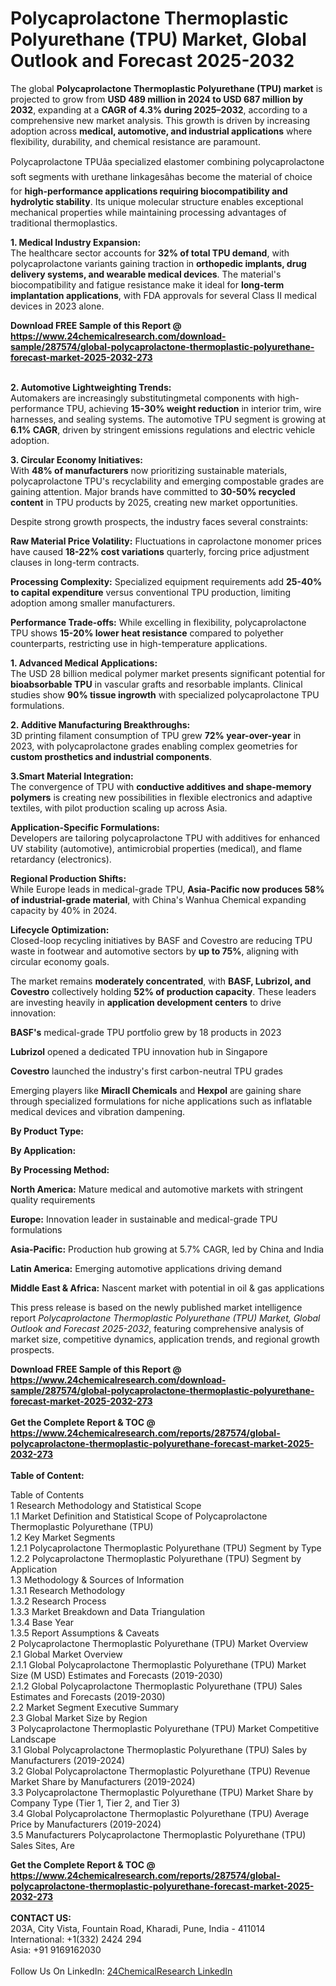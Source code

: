 <h1>Polycaprolactone Thermoplastic Polyurethane (TPU) Market, Global Outlook and Forecast 2025-2032</h1><p>The global <strong>Polycaprolactone Thermoplastic Polyurethane (TPU) market</strong> is projected to grow from <strong>USD 489 million in 2024 to USD 687 million by 2032</strong>, expanding at a <strong>CAGR of 4.3% during 2025–2032</strong>, according to a comprehensive new market analysis. This growth is driven by increasing adoption across <strong>medical, automotive, and industrial applications</strong> where flexibility, durability, and chemical resistance are paramount.</p><p>Polycaprolactone TPUâa specialized elastomer combining polycaprolactone soft segments with urethane linkagesâhas become the material of choice for <strong>high-performance applications requiring biocompatibility and hydrolytic stability</strong>. Its unique molecular structure enables exceptional mechanical properties while maintaining processing advantages of traditional thermoplastics.</p><p><strong>1. Medical Industry Expansion:</strong><br>
The healthcare sector accounts for <strong>32% of total TPU demand</strong>, with polycaprolactone variants gaining traction in <strong>orthopedic implants, drug delivery systems, and wearable medical devices</strong>. The material's biocompatibility and fatigue resistance make it ideal for <strong>long-term implantation applications</strong>, with FDA approvals for several Class II medical devices in 2023 alone.</p><div><b>Download FREE Sample of this Report @ 
            <a href="https://www.24chemicalresearch.com/download-sample/287574/global-polycaprolactone-thermoplastic-polyurethane-forecast-market-2025-2032-273">
            https://www.24chemicalresearch.com/download-sample/287574/global-polycaprolactone-thermoplastic-polyurethane-forecast-market-2025-2032-273</a></b></div><br><p><strong>2. Automotive Lightweighting Trends:</strong><br>
Automakers are increasingly substitutingmetal components with high-performance TPU, achieving <strong>15-30% weight reduction</strong> in interior trim, wire harnesses, and sealing systems. The automotive TPU segment is growing at <strong>6.1% CAGR</strong>, driven by stringent emissions regulations and electric vehicle adoption.</p><p><strong>3. Circular Economy Initiatives:</strong><br>
With <strong>48% of manufacturers</strong> now prioritizing sustainable materials, polycaprolactone TPU's recyclability and emerging compostable grades are gaining attention. Major brands have committed to <strong>30-50% recycled content</strong> in TPU products by 2025, creating new market opportunities.</p><p>Despite strong growth prospects, the industry faces several constraints:</p><p><strong>Raw Material Price Volatility:</strong> Fluctuations in caprolactone monomer prices have caused <strong>18-22% cost variations</strong> quarterly, forcing price adjustment clauses in long-term contracts.</p><p><strong>Processing Complexity:</strong> Specialized equipment requirements add <strong>25-40% to capital expenditure</strong> versus conventional TPU production, limiting adoption among smaller manufacturers.</p><p><strong>Performance Trade-offs:</strong> While excelling in flexibility, polycaprolactone TPU shows <strong>15-20% lower heat resistance</strong> compared to polyether counterparts, restricting use in high-temperature applications.</p><p><strong>1. Advanced Medical Applications:</strong><br>
The USD 28 billion medical polymer market presents significant potential for <strong>bioabsorbable TPU</strong> in vascular grafts and resorbable implants. Clinical studies show <strong>90% tissue ingrowth</strong> with specialized polycaprolactone TPU formulations.</p><p><strong>2. Additive Manufacturing Breakthroughs:</strong><br>
3D printing filament consumption of TPU grew <strong>72% year-over-year</strong> in 2023, with polycaprolactone grades enabling complex geometries for <strong>custom prosthetics and industrial components</strong>.</p><p><strong>3.Smart Material Integration:</strong><br>
The convergence of TPU with <strong>conductive additives and shape-memory polymers</strong> is creating new possibilities in flexible electronics and adaptive textiles, with pilot production scaling up across Asia.</p><p><strong>Application-Specific Formulations:</strong><br>
	Developers are tailoring polycaprolactone TPU with additives for enhanced UV stability (automotive), antimicrobial properties (medical), and flame retardancy (electronics).</p><p><strong>Regional Production Shifts:</strong><br>
	While Europe leads in medical-grade TPU, <strong>Asia-Pacific now produces 58% of industrial-grade material</strong>, with China's Wanhua Chemical expanding capacity by 40% in 2024.</p><p><strong>Lifecycle Optimization:</strong><br>
	Closed-loop recycling initiatives by BASF and Covestro are reducing TPU waste in footwear and automotive sectors by <strong>up to 75%</strong>, aligning with circular economy goals.</p><p>The market remains <strong>moderately concentrated</strong>, with <strong>BASF, Lubrizol, and Covestro</strong> collectively holding <strong>52% of production capacity</strong>. These leaders are investing heavily in <strong>application development centers</strong> to drive innovation:</p><p><strong>BASF's</strong> medical-grade TPU portfolio grew by 18 products in 2023</p><p><strong>Lubrizol</strong> opened a dedicated TPU innovation hub in Singapore</p><p><strong>Covestro</strong> launched the industry's first carbon-neutral TPU grades</p><p>Emerging players like <strong>Miracll Chemicals</strong> and <strong>Hexpol</strong> are gaining share through specialized formulations for niche applications such as inflatable medical devices and vibration dampening.</p><p><strong>By Product Type:</strong></p><p><strong>By Application:</strong></p><p><strong>By Processing Method:</strong></p><p><strong>North America:</strong> Mature medical and automotive markets with stringent quality requirements</p><p><strong>Europe:</strong> Innovation leader in sustainable and medical-grade TPU formulations</p><p><strong>Asia-Pacific:</strong> Production hub growing at 5.7% CAGR, led by China and India</p><p><strong>Latin America:</strong> Emerging automotive applications driving demand</p><p><strong>Middle East &amp; Africa:</strong> Nascent market with potential in oil &amp; gas applications</p><p>This press release is based on the newly published market intelligence report <em>Polycaprolactone Thermoplastic Polyurethane (TPU) Market, Global Outlook and Forecast 2025-2032</em>, featuring comprehensive analysis of market size, competitive dynamics, application trends, and regional growth prospects.</p><div><b>Download FREE Sample of this Report @ 
            <a href="https://www.24chemicalresearch.com/download-sample/287574/global-polycaprolactone-thermoplastic-polyurethane-forecast-market-2025-2032-273">
            https://www.24chemicalresearch.com/download-sample/287574/global-polycaprolactone-thermoplastic-polyurethane-forecast-market-2025-2032-273</a></b></div><br><div><b>Get the Complete Report & TOC @ 
            <a href="https://www.24chemicalresearch.com/reports/287574/global-polycaprolactone-thermoplastic-polyurethane-forecast-market-2025-2032-273">
            https://www.24chemicalresearch.com/reports/287574/global-polycaprolactone-thermoplastic-polyurethane-forecast-market-2025-2032-273</a></b></div><br>
            <b>Table of Content:</b><p>Table of Contents<br />
1 Research Methodology and Statistical Scope<br />
1.1 Market Definition and Statistical Scope of Polycaprolactone Thermoplastic Polyurethane (TPU)<br />
1.2 Key Market Segments<br />
1.2.1 Polycaprolactone Thermoplastic Polyurethane (TPU) Segment by Type<br />
1.2.2 Polycaprolactone Thermoplastic Polyurethane (TPU) Segment by Application<br />
1.3 Methodology & Sources of Information<br />
1.3.1 Research Methodology<br />
1.3.2 Research Process<br />
1.3.3 Market Breakdown and Data Triangulation<br />
1.3.4 Base Year<br />
1.3.5 Report Assumptions & Caveats<br />
2 Polycaprolactone Thermoplastic Polyurethane (TPU) Market Overview<br />
2.1 Global Market Overview<br />
2.1.1 Global Polycaprolactone Thermoplastic Polyurethane (TPU) Market Size (M USD) Estimates and Forecasts (2019-2030)<br />
2.1.2 Global Polycaprolactone Thermoplastic Polyurethane (TPU) Sales Estimates and Forecasts (2019-2030)<br />
2.2 Market Segment Executive Summary<br />
2.3 Global Market Size by Region<br />
3 Polycaprolactone Thermoplastic Polyurethane (TPU) Market Competitive Landscape<br />
3.1 Global Polycaprolactone Thermoplastic Polyurethane (TPU) Sales by Manufacturers (2019-2024)<br />
3.2 Global Polycaprolactone Thermoplastic Polyurethane (TPU) Revenue Market Share by Manufacturers (2019-2024)<br />
3.3 Polycaprolactone Thermoplastic Polyurethane (TPU) Market Share by Company Type (Tier 1, Tier 2, and Tier 3)<br />
3.4 Global Polycaprolactone Thermoplastic Polyurethane (TPU) Average Price by Manufacturers (2019-2024)<br />
3.5 Manufacturers Polycaprolactone Thermoplastic Polyurethane (TPU) Sales Sites, Are</p><div><b>Get the Complete Report & TOC @ 
            <a href="https://www.24chemicalresearch.com/reports/287574/global-polycaprolactone-thermoplastic-polyurethane-forecast-market-2025-2032-273">
            https://www.24chemicalresearch.com/reports/287574/global-polycaprolactone-thermoplastic-polyurethane-forecast-market-2025-2032-273</a></b></div><br><b>CONTACT US:</b><br>
            203A, City Vista, Fountain Road, Kharadi, Pune, India - 411014<br>
            International: +1(332) 2424 294<br>
            Asia: +91 9169162030 <br><br>
            Follow Us On LinkedIn: <a href="https://www.linkedin.com/company/24chemicalresearch/">24ChemicalResearch LinkedIn</a>